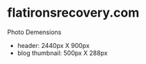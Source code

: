 # flatironsrecovery.com

Photo Demensions
- header: 2440px X 900px
- blog thumbnail: 500px X 288px

<!-- <a href="/addiction/alcohol">alcohol addiction</a>
<a href="/treatment">treatment</a>
<a href="/mindfulness">mindfulness training</a>
<a href="/sober-living">sober</a>
<a href="/blog/mindfulness-exercises-to-support-early-addiction-recovery">mindfulness training</a> -->